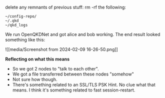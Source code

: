 delete any remnants of previous stuff:
rm -rf the following:
```
~/config-repo/
~/.qkd
~/qkd_logs
```

We run OpenQKDNet and got alice and bob working. The end result looked something like this:

![[media/Screenshot from 2024-02-09 16-26-50.png]]

**Reflecting on what this means**
- So we got 2 nodes to "talk to each other".
- We got a file transferred between these nodes "somehow"
- Not sure how though.
- There's something related to an SSL/TLS PSK Hint. No clue what that means. I think it's something related to fast session-restart.